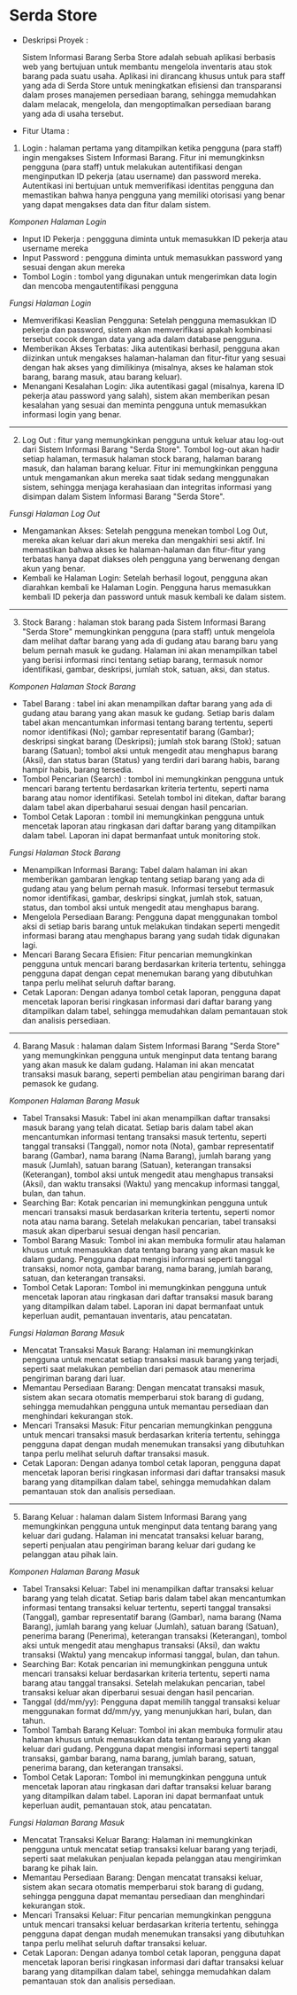 # Serda Store

- Deskripsi Proyek :

  Sistem Informasi Barang Serba Store adalah sebuah aplikasi berbasis web yang bertujuan untuk membantu mengelola inventaris atau stok barang pada suatu usaha. Aplikasi ini dirancang khusus untuk para staff yang ada di Serda Store untuk meningkatkan efisiensi dan transparansi dalam proses manajemen persediaan barang, sehingga memudahkan dalam melacak, mengelola, dan mengoptimalkan persediaan barang yang ada di usaha tersebut.

- Fitur Utama :

1. Login : halaman pertama yang ditampilkan ketika pengguna (para staff) ingin mengakses Sistem Informasi Barang. Fitur ini memungkinksn pengguna (para staff) untuk melakukan autentifikasi dengan menginputkan ID pekerja (atau username) dan password mereka. Autentikasi ini bertujuan untuk memverifikasi identitas pengguna dan memastikan bahwa hanya pengguna yang memiliki otorisasi yang benar yang dapat mengakses data dan fitur dalam sistem.

_Komponen Halaman Login_

- Input ID Pekerja : penggguna diminta untuk memasukkan ID pekerja atau username mereka
- Input Password : pengguna diminta untuk memasukkan password yang sesuai dengan akun mereka
- Tombol Login : tombol yang digunakan untuk mengerimkan data login dan mencoba mengautentifikasi pengguna

_Fungsi Halaman Login_

- Memverifikasi Keaslian Pengguna: Setelah pengguna memasukkan ID pekerja dan password, sistem akan memverifikasi apakah kombinasi tersebut cocok dengan data yang ada dalam database pengguna.
- Memberikan Akses Terbatas: Jika autentikasi berhasil, pengguna akan diizinkan untuk mengakses halaman-halaman dan fitur-fitur yang sesuai dengan hak akses yang dimilikinya (misalnya, akses ke halaman stok barang, barang masuk, atau barang keluar).
- Menangani Kesalahan Login: Jika autentikasi gagal
  (misalnya, karena ID pekerja atau password yang salah), sistem akan memberikan pesan kesalahan yang sesuai dan meminta pengguna untuk memasukkan informasi login yang benar.

---

2. Log Out : fitur yang memungkinkan pengguna untuk keluar atau log-out dari Sistem Informasi Barang "Serda Store". Tombol log-out akan hadir setiap halaman, termasuk halaman stock barang, halaman barang masuk, dan halaman barang keluar. Fitur ini memungkinkan pengguna untuk mengamankan akun mereka saat tidak sedang menggunakan sistem, sehingga menjaga kerahasiaan dan integritas informasi yang disimpan dalam Sistem Informasi Barang "Serda Store".

_Funsgi Halaman Log Out_

- Mengamankan Akses: Setelah pengguna menekan tombol Log Out, mereka akan keluar dari akun mereka dan mengakhiri sesi aktif. Ini memastikan bahwa akses ke halaman-halaman dan fitur-fitur yang terbatas hanya dapat diakses oleh pengguna yang berwenang dengan akun yang benar.
- Kembali ke Halaman Login: Setelah berhasil logout, pengguna akan diarahkan kembali ke Halaman Login. Pengguna harus memasukkan kembali ID pekerja dan password untuk masuk kembali ke dalam sistem.

---

3. Stock Barang : halaman stok barang pada Sistem Informasi Barang "Serda Store" memungkinkan pengguna (para staff) untuk mengelola dam melihat daftar barang yang ada di gudang atau barang baru yang belum pernah masuk ke gudang. Halaman ini akan menampilkan tabel yang berisi informasi rinci tentang setiap barang, termasuk nomor identifikasi, gambar, deskripsi, jumlah stok, satuan, aksi, dan status.

_Komponen Halaman Stock Barang_

- Tabel Barang : tabel ini akan menampilkan daftar barang yang ada di gudang atau barang yang akan masuk ke gudang. Setiap baris dalam tabel akan mencantumkan informasi tentang barang tertentu, seperti nomor identifikasi (No); gambar representatif barang (Gambar); deskripsi singkat barang (Deskripsi); jumlah stok barang (Stok); satuan barang (Satuan); tombol aksi untuk mengedit atau menghapus barang (Aksi), dan status baran (Status) yang terdiri dari barang habis, barang hampir habis, barang tersedia.
- Tombol Pencarian (Search) : tombol ini memungkinkan pengguna untuk mencari barang tertentu berdasarkan kriteria tertentu, seperti nama barang atau nomor identifikasi. Setelah tombol ini ditekan, daftar barang dalam tabel akan diperbaharui sesuai dengan hasil pencarian.
- Tombol Cetak Laporan : tombil ini memungkinkan pengguna untuk mencetak laporan atau ringkasan dari daftar barang yang ditampilkan dalam tabel. Laporan ini dapat bermanfaat untuk monitoring stok.

_Fungsi Halaman Stock Barang_

- Menampilkan Informasi Barang: Tabel dalam halaman ini akan memberikan gambaran lengkap tentang setiap barang yang ada di gudang atau yang belum pernah masuk. Informasi tersebut termasuk nomor identifikasi, gambar, deskripsi singkat, jumlah stok, satuan, status, dan tombol aksi untuk mengedit atau menghapus barang.
- Mengelola Persediaan Barang: Pengguna dapat menggunakan tombol aksi di setiap baris barang untuk melakukan tindakan seperti mengedit informasi barang atau menghapus barang yang sudah tidak digunakan lagi.
- Mencari Barang Secara Efisien: Fitur pencarian memungkinkan pengguna untuk mencari barang berdasarkan kriteria tertentu, sehingga pengguna dapat dengan cepat menemukan barang yang dibutuhkan tanpa perlu melihat seluruh daftar barang.
- Cetak Laporan: Dengan adanya tombol cetak laporan, pengguna dapat mencetak laporan berisi ringkasan informasi dari daftar barang yang ditampilkan dalam tabel, sehingga memudahkan dalam pemantauan stok dan analisis persediaan.

---

4. Barang Masuk : halaman dalam Sistem Informasi Barang "Serda Store" yang memungkinkan pengguna untuk menginput data tentang barang yang akan masuk ke dalam gudang. Halaman ini akan mencatat transaksi masuk barang, seperti pembelian atau pengiriman barang dari pemasok ke gudang.

_Komponen Halaman Barang Masuk_

- Tabel Transaksi Masuk: Tabel ini akan menampilkan daftar transaksi masuk barang yang telah dicatat. Setiap baris dalam tabel akan mencantumkan informasi tentang transaksi masuk tertentu, seperti tanggal transaksi (Tanggal), nomor nota (Nota), gambar representatif barang (Gambar), nama barang (Nama Barang), jumlah barang yang masuk (Jumlah), satuan barang (Satuan), keterangan transaksi (Keterangan), tombol aksi untuk mengedit atau menghapus transaksi (Aksi), dan waktu transaksi (Waktu) yang mencakup informasi tanggal, bulan, dan tahun.
- Searching Bar: Kotak pencarian ini memungkinkan pengguna untuk mencari transaksi masuk berdasarkan kriteria tertentu, seperti nomor nota atau nama barang. Setelah melakukan pencarian, tabel transaksi masuk akan diperbarui sesuai dengan hasil pencarian.
- Tombol Barang Masuk: Tombol ini akan membuka formulir atau halaman khusus untuk memasukkan data tentang barang yang akan masuk ke dalam gudang. Pengguna dapat mengisi informasi seperti tanggal transaksi, nomor nota, gambar barang, nama barang, jumlah barang, satuan, dan keterangan transaksi.
- Tombol Cetak Laporan: Tombol ini memungkinkan pengguna untuk mencetak laporan atau ringkasan dari daftar transaksi masuk barang yang ditampilkan dalam tabel. Laporan ini dapat bermanfaat untuk keperluan audit, pemantauan inventaris, atau pencatatan.

_Fungsi Halaman Barang Masuk_

- Mencatat Transaksi Masuk Barang: Halaman ini memungkinkan pengguna untuk mencatat setiap transaksi masuk barang yang terjadi, seperti saat melakukan pembelian dari pemasok atau menerima pengiriman barang dari luar.
- Memantau Persediaan Barang: Dengan mencatat transaksi masuk, sistem akan secara otomatis memperbarui stok barang di gudang, sehingga memudahkan pengguna untuk memantau persediaan dan menghindari kekurangan stok.
- Mencari Transaksi Masuk: Fitur pencarian memungkinkan pengguna untuk mencari transaksi masuk berdasarkan kriteria tertentu, sehingga pengguna dapat dengan mudah menemukan transaksi yang dibutuhkan tanpa perlu melihat seluruh daftar transaksi masuk.
- Cetak Laporan: Dengan adanya tombol cetak laporan, pengguna dapat mencetak laporan berisi ringkasan informasi dari daftar transaksi masuk barang yang ditampilkan dalam tabel, sehingga memudahkan dalam pemantauan stok dan analisis persediaan.

---

5. Barang Keluar : halaman dalam Sistem Informasi Barang yang memungkinkan pengguna untuk menginput data tentang barang yang keluar dari gudang. Halaman ini mencatat transaksi keluar barang, seperti penjualan atau pengiriman barang keluar dari gudang ke pelanggan atau pihak lain.

_Komponen Halaman Barang Masuk_

- Tabel Transaksi Keluar: Tabel ini menampilkan daftar transaksi keluar barang yang telah dicatat. Setiap baris dalam tabel akan mencantumkan informasi tentang transaksi keluar tertentu, seperti tanggal transaksi (Tanggal), gambar representatif barang (Gambar), nama barang (Nama Barang), jumlah barang yang keluar (Jumlah), satuan barang (Satuan), penerima barang (Penerima), keterangan transaksi (Keterangan), tombol aksi untuk mengedit atau menghapus transaksi (Aksi), dan waktu transaksi (Waktu) yang mencakup informasi tanggal, bulan, dan tahun.
- Searching Bar: Kotak pencarian ini memungkinkan pengguna untuk mencari transaksi keluar berdasarkan kriteria tertentu, seperti nama barang atau tanggal transaksi. Setelah melakukan pencarian, tabel transaksi keluar akan diperbarui sesuai dengan hasil pencarian.
- Tanggal (dd/mm/yy): Pengguna dapat memilih tanggal transaksi keluar menggunakan format dd/mm/yy, yang menunjukkan hari, bulan, dan tahun.
- Tombol Tambah Barang Keluar: Tombol ini akan membuka formulir atau halaman khusus untuk memasukkan data tentang barang yang akan keluar dari gudang. Pengguna dapat mengisi informasi seperti tanggal transaksi, gambar barang, nama barang, jumlah barang, satuan, penerima barang, dan keterangan transaksi.
- Tombol Cetak Laporan: Tombol ini memungkinkan pengguna untuk mencetak laporan atau ringkasan dari daftar transaksi keluar barang yang ditampilkan dalam tabel. Laporan ini dapat bermanfaat untuk keperluan audit, pemantauan stok, atau pencatatan.

_Fungsi Halaman Barang Masuk_

- Mencatat Transaksi Keluar Barang: Halaman ini memungkinkan pengguna untuk mencatat setiap transaksi keluar barang yang terjadi, seperti saat melakukan penjualan kepada pelanggan atau mengirimkan barang ke pihak lain.
- Memantau Persediaan Barang: Dengan mencatat transaksi keluar, sistem akan secara otomatis memperbarui stok barang di gudang, sehingga pengguna dapat memantau persediaan dan menghindari kekurangan stok.
- Mencari Transaksi Keluar: Fitur pencarian memungkinkan pengguna untuk mencari transaksi keluar berdasarkan kriteria tertentu, sehingga pengguna dapat dengan mudah menemukan transaksi yang dibutuhkan tanpa perlu melihat seluruh daftar transaksi keluar.
- Cetak Laporan: Dengan adanya tombol cetak laporan, pengguna dapat mencetak laporan berisi ringkasan informasi dari daftar transaksi keluar barang yang ditampilkan dalam tabel, sehingga memudahkan dalam pemantauan stok dan analisis persediaan.
